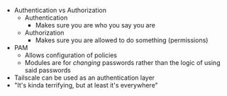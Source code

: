 - Authentication vs Authorization
    - Authentication
        - Makes sure you are who you say you are
    - Authorization
        - Makes sure you are allowed to do something (permissions)
- PAM
    - Allows configuration of policies
    - Modules are for _changing_ passwords rather than the logic of using said passwords
- Tailscale can be used as an authentication layer
- "It's kinda terrifying, but at least it's everywhere"